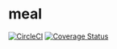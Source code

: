 # meal
[![CircleCI](https://circleci.com/gh/tramalho/meal.svg?style=svg)](https://circleci.com/gh/tramalho/meal)
[![Coverage Status](https://coveralls.io/repos/github/tramalho/meal/badge.svg?branch=master)](https://coveralls.io/github/tramalho/meal?branch=master)